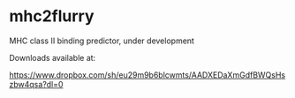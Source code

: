 # mhc2flurry
MHC class II binding predictor, under development

Downloads available at:

https://www.dropbox.com/sh/eu29m9b6blcwmts/AADXEDaXmGdfBWQsHszbw4qsa?dl=0
